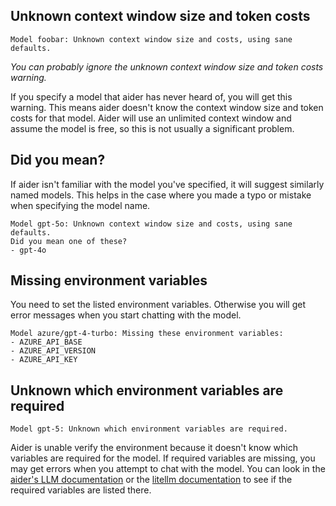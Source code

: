 
## Unknown context window size and token costs

```
Model foobar: Unknown context window size and costs, using sane defaults.
```

*You can probably ignore the unknown context window size and token costs warning.*

If you specify a model that aider has never heard of, you will get
this warning.
This means aider doesn't know the context window size and token costs
for that model.
Aider will use an unlimited context window and assume the model is free,
so this is not usually a significant problem.


## Did you mean?

If aider isn't familiar with the model you've specified,
it will suggest similarly named models.
This helps
in the case where you made a typo or mistake when specifying the model name.

```
Model gpt-5o: Unknown context window size and costs, using sane defaults.
Did you mean one of these?
- gpt-4o
```

## Missing environment variables

You need to set the listed environment variables.
Otherwise you will get error messages when you start chatting with the model.

```
Model azure/gpt-4-turbo: Missing these environment variables:
- AZURE_API_BASE
- AZURE_API_VERSION
- AZURE_API_KEY
```



## Unknown which environment variables are required

```
Model gpt-5: Unknown which environment variables are required.
```

Aider is unable verify the environment because it doesn't know
which variables are required for the model.
If required variables are missing,
you may get errors when you attempt to chat with the model.
You can look in the [aider's LLM documentation](/docs/llms.html)
or the
[litellm documentation](https://docs.litellm.ai/docs/providers)
to see if the required variables are listed there.


